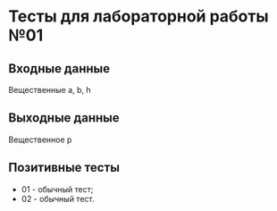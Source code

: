 # Тесты для лабораторной работы №01

## Входные данные
Вещественные a, b, h

## Выходные данные
Вещественное p

## Позитивные тесты
- 01 - обычный тест;
- 02 - обычный тест.
